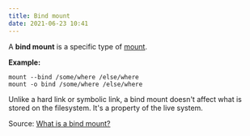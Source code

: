 ```yaml
---
title: Bind mount
date: 2021-06-23 10:41
---
```


A **bind mount** is a specific type of [mount](20210623104256-mount.md).

**Example:**
```
mount --bind /some/where /else/where
mount -o bind /some/where /else/where
```

Unlike a hard link or symbolic link, a bind mount doesn't affect what is stored
on the filesystem. It's a property of the live system.

Source: [What is a bind mount?](https://unix.stackexchange.com/questions/198590/what-is-a-bind-mount)
